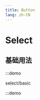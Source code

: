```yaml
---
title: Button
lang: zh-CN
---
```


# Select

<script setup>
const demos = import.meta.globEager('../../../demos/bole-design/select/*/*.vue')
</script>

## 基础用法

:::demo

select/basic

:::demo

